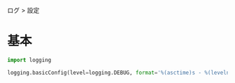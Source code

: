 ログ > 設定
# 基本
```python
import logging

logging.basicConfig(level=logging.DEBUG, format='%(asctime)s - %(levelname)s - %(message)s')
```
